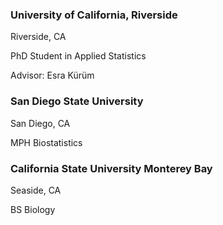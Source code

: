 ### University of California, Riverside

Riverside, CA

PhD Student in Applied Statistics

Advisor: Esra K&uuml;r&uuml;m

### San Diego State University

San Diego, CA

MPH Biostatistics

### California State University Monterey Bay

Seaside, CA

BS Biology

